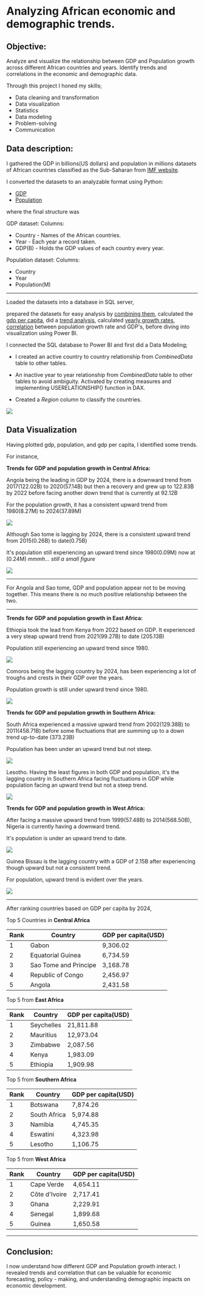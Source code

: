 # Analyzing African economic and demographic trends.

## Objective: 
Analyze and visualize the relationship between GDP and Population growth across different African countries and years. Identify trends and correlations in the economic and demographic data. 

Through this project I honed my skills;
- Data cleaning and transformation
- Data visualization
- Statistics
- Data modeling
- Problem-solving
- Communication

## Data description:
I gathered the GDP in billions(US dollars) and population in millions datasets of African countries classified as the Sub-Saharan from [IMF website](https://www.imf.org/en/Publications/WEO/weo-database/2024/April).

I converted the datasets to an analyzable format using Python:
- [GDP](Files/convert_GDP.ipynb)
- [Population](Files/convert_pop.ipynb)

where the final structure was 

GDP dataset:
Columns: 
- Country - Names of the African countries.
- Year - Each year a record taken.
- GDP(B) - Holds the GDP values of each country every year.

Population dataset:
Columns:
- Country
- Year
- Population(M)
  
---------------

Loaded the datasets into a database in SQL server,

prepared the datasets for easy analysis by [combining them](Files/CREATE_VIEW.sql), calculated the [gdp per capita](Files/GDP_per_Capita.sql), did a [trend analysis](Files/Trend_analysis.sql), calculated [yearly growth rates](Files/Yearly_Growth_Rate.sql), [correlation](Files/Correlation_analysis.sql) between population growth rate and GDP's, before diving into visualization using Power BI.

I connected the SQL database to Power BI and first did a Data Modeling;
- I created an active country to country relationship from *CombinedData* table to other tables.
  
- An inactive year to year relationship from *CombinedData* table to other tables to avoid ambiguity. Activated by creating measures and implementing USERELATIONSHIP() function in DAX.
  
- Created a *Region* column to classify the countries.

![](Files/modeling.gif)

## Data Visualization

Having plotted gdp, population, and gdp per capita, I identified some trends.

For instance,

**Trends for GDP and population growth in Central Africa:**

Angola being the leading in GDP by 2024, there is a downward trend from 2017(122.02B) to 2020(57.14B) but then a recovery and grew up to 122.83B by 2022 before facing another down trend that is currently at 92.12B 

For the population growth, it has a consistent upward trend from 1980(8.27M) to 2024(37.89M)

![](Files/ne.gif)

Although Sao tome is lagging by 2024, there is a consistent upward trend from 2015(0.26B) to date(0.75B)

It's population still experiencing an upward trend since 1980(0.09M) now at (0.24M) _mmmh... still a small figure_ 

![](Files/sao.gif)

-------

For Angola and Sao tome, GDP and population appear not to be moving together. This means there is no much positive relationship between the two.

-------

**Trends for GDP and population growth in East Africa:**

Ethiopia took the lead from Kenya from 2022 based on GDP. It experienced a very steap upward trend from 2021(99.27B) to date (205.13B)

Population still experiencing an upward trend since 1980.

![](Files/Ethiopia.png)

Comoros being the lagging country by 2024, has been experiencing a lot of troughs and crests in their GDP over the years. 

Population growth is still under upward trend since 1980.

![](Files/Comoros.png)

**Trends for GDP and population growth in Southern Africa:**

South Africa experienced a massive upward trend from 2002(129.38B) to 2011(458.71B) before some fluctuations that are summing up to a down trend up-to-date (373.23B)

Population has been under an upward trend but not steep.

![](Files/SA.png)


Lesotho. Having the least figures in both GDP and population, it's the lagging country in Southern Africa facing fluctuations in GDP while population facing an upward trend but not a steep trend.

![](Files/Lesotho.png)

**Trends for GDP and population growth in West Africa:**

After facing a massive upward trend from 1999(57.48B) to 2014(568.50B), Nigeria is currently having a downward trend.

It's population is under an upward trend to date. 

![](Files/Nigeria.png)

Guinea Bissau is the lagging country with a GDP of 2.15B after experiencing though upward but not a consistent trend.

For population, upward trend is evident over the years.

![](Files/Guinea-Bissau.png)

---------

After ranking countries based on GDP per capita by 2024, 

Top 5 Countries in 
**Central Africa**

| Rank | Country | GDP per capita(USD) |
| ------| -----|-------|
| 1 | Gabon| 9,306.02 |
| 2 | Equatorial Guinea| 6,734.59|
| 3 | Sao Tome and Principe|3,168.78|
| 4 | Republic of Congo | 2,456.97 |
| 5 | Angola | 2,431.58|

Top 5 from **East Africa**

| Rank | Country | GDP per capita(USD) |
| ------| -----|-------|
| 1 | Seychelles| 21,811.88 |
| 2 | Mauritius| 12,973.04|
| 3 | Zimbabwe|2,087.56|
| 4 | Kenya | 1,983.09 |
| 5 | Ethiopia | 1,909.98|

Top 5 from **Southern Africa**

| Rank | Country | GDP per capita(USD) |
| ------| -----|-------|
| 1 | Botswana| 7,874.26 |
| 2 | South Africa| 5,974.88|
| 3 | Namibia |4,745.35|
| 4 | Eswatini | 4,323.98 |
| 5 | Lesotho | 1,106.75|

Top 5 from **West Africa**

| Rank | Country | GDP per capita(USD) |
| ------| -----|-------|
| 1 | Cape Verde| 4,654.11 |
| 2 | Côte d'Ivoire| 2,717.41|
| 3 | Ghana |2,229.91|
| 4 | Senegal | 1,899.68 |
| 5 | Guinea | 1,650.58|

------
## Conclusion:

I now understand how different GDP and Population growth interact. I revealed trends and correlation that can be valuable for economic forecasting, policy - making, and understanding demographic impacts on economic development.
